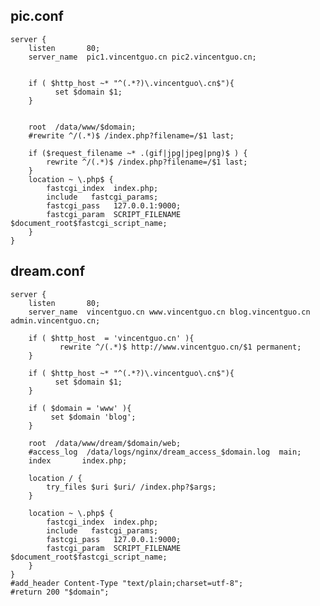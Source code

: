 ## pic.conf

    server {
        listen       80;
        server_name  pic1.vincentguo.cn pic2.vincentguo.cn;


        if ( $http_host ~* "^(.*?)\.vincentguo\.cn$"){
              set $domain $1;
        }


        root  /data/www/$domain;
        #rewrite ^/(.*)$ /index.php?filename=/$1 last;

        if ($request_filename ~* .(gif|jpg|jpeg|png)$ ) {
            rewrite ^/(.*)$ /index.php?filename=/$1 last;
        }
        location ~ \.php$ {
            fastcgi_index  index.php;
            include   fastcgi_params;
            fastcgi_pass   127.0.0.1:9000;
            fastcgi_param  SCRIPT_FILENAME  $document_root$fastcgi_script_name;
        }
    }

## dream.conf

    server {
        listen       80;
        server_name  vincentguo.cn www.vincentguo.cn blog.vincentguo.cn admin.vincentguo.cn;

        if ( $http_host  = 'vincentguo.cn' ){
        	   rewrite ^/(.*)$ http://www.vincentguo.cn/$1 permanent;
        }

        if ( $http_host ~* "^(.*?)\.vincentguo\.cn$"){
              set $domain $1;
        }

        if ( $domain = 'www' ){
             set $domain 'blog';
        }

        root  /data/www/dream/$domain/web;
        #access_log  /data/logs/nginx/dream_access_$domain.log  main;
        index       index.php;

        location / {
            try_files $uri $uri/ /index.php?$args;
        }

        location ~ \.php$ {
            fastcgi_index  index.php;
            include   fastcgi_params;
            fastcgi_pass   127.0.0.1:9000;
            fastcgi_param  SCRIPT_FILENAME  $document_root$fastcgi_script_name;
        }
    }
    #add_header Content-Type "text/plain;charset=utf-8";
    #return 200 "$domain";